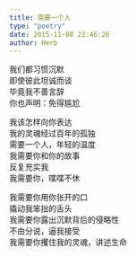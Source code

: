 ```yaml
---  
title: 需要一个人  
type: "poetry"  
date: 2015-11-08 22:46:26  
author: Herb  
---  
```

我们都习惯沉默  
即使彼此坦诚而谈  
毕竟我不善言辞  
你也声明：免得尴尬  

我该怎样向你表达  
我的灵魂经过百年的孤独  
需要一个人，年轻的温度  
我需要你和你的故事  
反复充实我  
我需要你，喋喋不休  

我需要你用你张开的口  
撬动我笨拙的舌头  
我需要你露出沉默背后的侵略性  
不由分说，逼我接受  
我需要你攫住我的灵魂，讲述生命